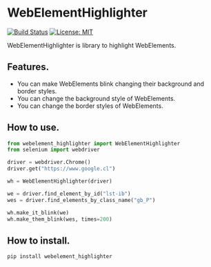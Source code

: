 WebElementHighlighter
=====================
[![Build Status](https://travis-ci.org/rtorres90/webelement_highlighter.svg?branch=master)](https://travis-ci.org/rtorres90/webelement_highlighter)
[![License: MIT](https://img.shields.io/badge/License-MIT-yellow.svg)](https://opensource.org/licenses/MIT)

WebElementHighlighter is library to highlight WebElements.

Features.
---------

* You can make WebElements blink changing their background and border styles.
* You can change the background style of WebElements.
* You can change the border styles of WebElements.


How to use.
-----------
```python
from webelement_highlighter import WebElementHighlighter
from selenium import webdriver

driver = webdriver.Chrome()
driver.get("https://www.google.cl")

wh = WebElementHighlighter(driver)

we = driver.find_element_by_id("lst-ib")
wes = driver.find_elements_by_class_name("gb_P")

wh.make_it_blink(we)
wh.make_them_blink(wes, times=200)
```

How to install.
---------------

```
pip install webelement_highlighter
```
